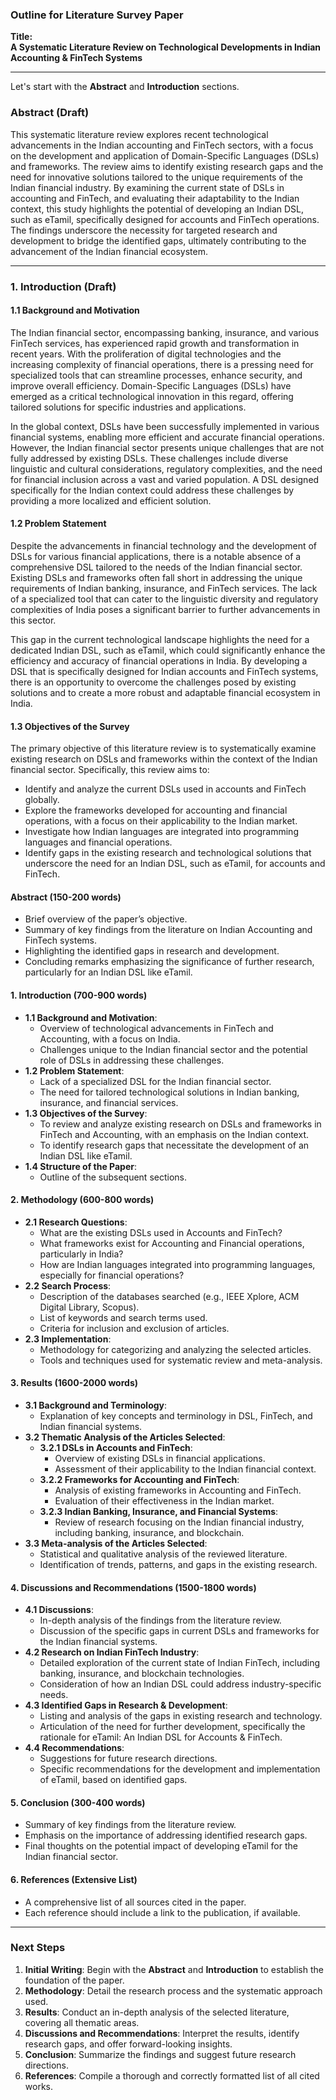 ### Outline for Literature Survey Paper

**Title:**  
**A Systematic Literature Review on Technological Developments in Indian Accounting & FinTech Systems**  

---
Let's start with the **Abstract** and **Introduction** sections.

### **Abstract** (Draft)

This systematic literature review explores recent technological advancements in the Indian accounting and FinTech sectors, with a focus on the development and application of Domain-Specific Languages (DSLs) and frameworks. The review aims to identify existing research gaps and the need for innovative solutions tailored to the unique requirements of the Indian financial industry. By examining the current state of DSLs in accounting and FinTech, and evaluating their adaptability to the Indian context, this study highlights the potential of developing an Indian DSL, such as eTamil, specifically designed for accounts and FinTech operations. The findings underscore the necessity for targeted research and development to bridge the identified gaps, ultimately contributing to the advancement of the Indian financial ecosystem.

---

### **1. Introduction** (Draft)

#### **1.1 Background and Motivation**
The Indian financial sector, encompassing banking, insurance, and various FinTech services, has experienced rapid growth and transformation in recent years. With the proliferation of digital technologies and the increasing complexity of financial operations, there is a pressing need for specialized tools that can streamline processes, enhance security, and improve overall efficiency. Domain-Specific Languages (DSLs) have emerged as a critical technological innovation in this regard, offering tailored solutions for specific industries and applications.

In the global context, DSLs have been successfully implemented in various financial systems, enabling more efficient and accurate financial operations. However, the Indian financial sector presents unique challenges that are not fully addressed by existing DSLs. These challenges include diverse linguistic and cultural considerations, regulatory complexities, and the need for financial inclusion across a vast and varied population. A DSL designed specifically for the Indian context could address these challenges by providing a more localized and efficient solution.

#### **1.2 Problem Statement**
Despite the advancements in financial technology and the development of DSLs for various financial applications, there is a notable absence of a comprehensive DSL tailored to the needs of the Indian financial sector. Existing DSLs and frameworks often fall short in addressing the unique requirements of Indian banking, insurance, and FinTech services. The lack of a specialized tool that can cater to the linguistic diversity and regulatory complexities of India poses a significant barrier to further advancements in this sector.

This gap in the current technological landscape highlights the need for a dedicated Indian DSL, such as eTamil, which could significantly enhance the efficiency and accuracy of financial operations in India. By developing a DSL that is specifically designed for Indian accounts and FinTech systems, there is an opportunity to overcome the challenges posed by existing solutions and to create a more robust and adaptable financial ecosystem in India.

#### **1.3 Objectives of the Survey**
The primary objective of this literature review is to systematically examine existing research on DSLs and frameworks within the context of the Indian financial sector. Specifically, this review aims to:
- Identify and analyze the current DSLs used in accounts and FinTech globally.
- Explore the frameworks developed for accounting and financial operations, with a focus on their applicability to the Indian market.
- Investigate how Indian languages are integrated into programming languages and financial operations.
- Identify gaps in the existing research and technological solutions that underscore the need for an Indian DSL, such as eTamil, for accounts and FinTech.


#### **Abstract** (150-200 words)
- Brief overview of the paper’s objective.
- Summary of key findings from the literature on Indian Accounting and FinTech systems.
- Highlighting the identified gaps in research and development.
- Concluding remarks emphasizing the significance of further research, particularly for an Indian DSL like eTamil.

#### **1. Introduction** (700-900 words)
- **1.1 Background and Motivation**:
  - Overview of technological advancements in FinTech and Accounting, with a focus on India.
  - Challenges unique to the Indian financial sector and the potential role of DSLs in addressing these challenges.
- **1.2 Problem Statement**:
  - Lack of a specialized DSL for the Indian financial sector.
  - The need for tailored technological solutions in Indian banking, insurance, and financial services.
- **1.3 Objectives of the Survey**:
  - To review and analyze existing research on DSLs and frameworks in FinTech and Accounting, with an emphasis on the Indian context.
  - To identify research gaps that necessitate the development of an Indian DSL like eTamil.
- **1.4 Structure of the Paper**:
  - Outline of the subsequent sections.

#### **2. Methodology** (600-800 words)
- **2.1 Research Questions**:
  - What are the existing DSLs used in Accounts and FinTech?
  - What frameworks exist for Accounting and Financial operations, particularly in India?
  - How are Indian languages integrated into programming languages, especially for financial operations?
- **2.2 Search Process**:
  - Description of the databases searched (e.g., IEEE Xplore, ACM Digital Library, Scopus).
  - List of keywords and search terms used.
  - Criteria for inclusion and exclusion of articles.
- **2.3 Implementation**:
  - Methodology for categorizing and analyzing the selected articles.
  - Tools and techniques used for systematic review and meta-analysis.

#### **3. Results** (1600-2000 words)
- **3.1 Background and Terminology**:
  - Explanation of key concepts and terminology in DSL, FinTech, and Indian financial systems.
- **3.2 Thematic Analysis of the Articles Selected**:
  - **3.2.1 DSLs in Accounts and FinTech**:
    - Overview of existing DSLs in financial applications.
    - Assessment of their applicability to the Indian financial context.
  - **3.2.2 Frameworks for Accounting and FinTech**:
    - Analysis of existing frameworks in Accounting and FinTech.
    - Evaluation of their effectiveness in the Indian market.
  - **3.2.3 Indian Banking, Insurance, and Financial Systems**:
    - Review of research focusing on the Indian financial industry, including banking, insurance, and blockchain.
- **3.3 Meta-analysis of the Articles Selected**:
  - Statistical and qualitative analysis of the reviewed literature.
  - Identification of trends, patterns, and gaps in the existing research.

#### **4. Discussions and Recommendations** (1500-1800 words)
- **4.1 Discussions**:
  - In-depth analysis of the findings from the literature review.
  - Discussion of the specific gaps in current DSLs and frameworks for the Indian financial systems.
- **4.2 Research on Indian FinTech Industry**:
  - Detailed exploration of the current state of Indian FinTech, including banking, insurance, and blockchain technologies.
  - Consideration of how an Indian DSL could address industry-specific needs.
- **4.3 Identified Gaps in Research & Development**:
  - Listing and analysis of the gaps in existing research and technology.
  - Articulation of the need for further development, specifically the rationale for eTamil: An Indian DSL for Accounts & FinTech.
- **4.4 Recommendations**:
  - Suggestions for future research directions.
  - Specific recommendations for the development and implementation of eTamil, based on identified gaps.

#### **5. Conclusion** (300-400 words)
- Summary of key findings from the literature review.
- Emphasis on the importance of addressing identified research gaps.
- Final thoughts on the potential impact of developing eTamil for the Indian financial sector.

#### **6. References** (Extensive List)
- A comprehensive list of all sources cited in the paper.
- Each reference should include a link to the publication, if available.

---

### Next Steps

1. **Initial Writing**: Begin with the **Abstract** and **Introduction** to establish the foundation of the paper.
2. **Methodology**: Detail the research process and the systematic approach used.
3. **Results**: Conduct an in-depth analysis of the selected literature, covering all thematic areas.
4. **Discussions and Recommendations**: Interpret the results, identify research gaps, and offer forward-looking insights.
5. **Conclusion**: Summarize the findings and suggest future research directions.
6. **References**: Compile a thorough and correctly formatted list of all cited works.

